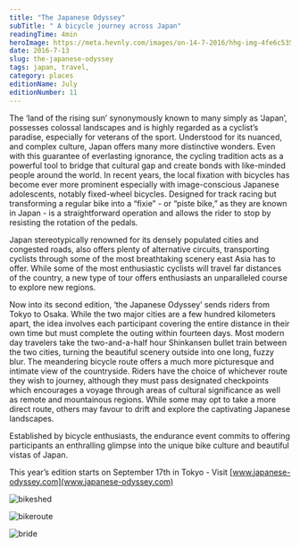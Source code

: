 ```yaml
---
title: "The Japanese Odyssey"
subTitle: " A bicycle journey across Japan"
readingTime: 4min
heroImage: https://meta.hevnly.com/images/on-14-7-2016/hhg-img-4fe6c535-54c0-4745-bcce-15b48e188b7f.png
date: 2016-7-13
slug: the-japanese-odyssey
tags: japan, travel,
category: places
editionName: July
editionNumber: 11
---
```


The ‘land of the rising sun’ synonymously known to many simply as ‘Japan’, possesses colossal landscapes and is highly regarded as a cyclist’s paradise, especially for veterans of the sport. Understood for its nuanced, and complex culture, Japan offers many more distinctive wonders. Even with this guarantee of everlasting ignorance, the cycling tradition acts as a powerful tool to bridge that cultural gap and create bonds with like-minded people around the world. In recent years, the local fixation with bicycles has become ever more prominent especially with image-conscious Japanese adolescents, notably fixed-wheel bicycles. Designed for track racing but transforming a regular bike into a “fixie” - or “piste bike,” as they are known in Japan - is a straightforward operation and allows the rider to stop by resisting the rotation of the pedals.

Japan stereotypically renowned for its densely populated cities and congested roads, also offers plenty of alternative circuits, transporting cyclists through some of the most breathtaking scenery east Asia has to offer. While some of the most enthusiastic cyclists will travel far distances of the country, a new type of tour offers enthusiasts an unparalleled course to explore new regions.               

Now into its second edition, ‘the Japanese Odyssey’ sends riders from Tokyo to Osaka. While the two major cities are a few hundred kilometers apart, the idea involves each participant covering the entire distance in their own time but must complete the outing within fourteen days. Most modern day travelers take the two-and-a-half hour Shinkansen bullet train between the two cities, turning the beautiful scenery outside into one long, fuzzy blur. The meandering bicycle route offers a much more picturesque and intimate view of the countryside. Riders have the choice of whichever route they wish to journey, although they must pass designated checkpoints which encourages a voyage through areas of cultural significance as well as remote and mountainous regions. While some may opt to take a more direct route, others may favour to drift and explore the captivating Japanese landscapes.

Established by bicycle enthusiasts, the endurance event commits to offering participants an enthralling glimpse into the unique bike culture and beautiful vistas of Japan.

This year’s edition starts on September 17th in Tokyo - Visit [www.japanese-odyssey.com](www.japanese-odyssey.com)

![bikeshed](https://meta.hevnly.com/images/on-16-7-2016/hhg-img-98875bce-4f55-44fb-9008-ee93e6064e5c.png)

![bikeroute](https://meta.hevnly.com/images/on-16-7-2016/hhg-img-f0fadba7-e302-4d02-a9a4-c3931a530909.png)

![bride](https://meta.hevnly.com/images/on-16-7-2016/hhg-img-71af5a00-664f-438f-b4c2-5c9deb47cc5e.png)
